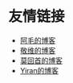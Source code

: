 # 友情链接

- [阿毛的博客](https://blog.winkidney.com/)
- [敬维的博客](https://jingwei.link/)
- [莫回首的博客](https://lailin.xyz/)
- [Yiran的博客](https://zdyxry.github.io/)
